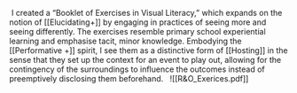  I created a “Booklet of Exercises in Visual Literacy,” which expands on the notion of [[Elucidating+]] by engaging in practices of seeing more and seeing differently. The exercises resemble primary school experiential learning and emphasise tacit, minor knowledge. Embodying the [[Performative +]] spirit, I see them as a distinctive form of [[Hosting]] in the sense that they set up the context for an event to play out, allowing for the contingency of the surroundings to influence the outcomes instead of preemptively disclosing them beforehand.
 
![[R&O_Exerices.pdf]]

